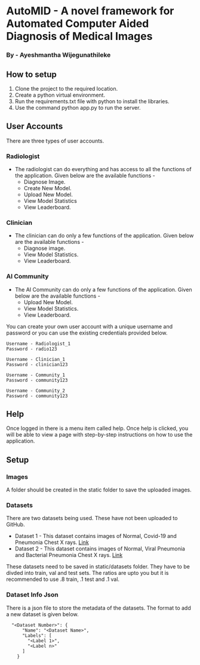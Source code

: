 # AutoMID - A novel framework for Automated Computer Aided Diagnosis of Medical Images
### By  - Ayeshmantha Wijegunathileke

## How to setup
1. Clone the project to the required location.
2. Create a python virtual environment.
3. Run the requirements.txt file with python to install the libraries.
4. Use the command python app.py to run the server.

## User Accounts
There are three types of user accounts.
### Radiologist
+ The radiologist can do everything and has access to all the functions of the application. Given below are the available functions -
  + Diagnose Image.
  + Create New Model.
  + Upload New Model.
  + View Model Statistics
  + View Leaderboard.

### Clinician
+ The clinician can do only a few functions of the application. Given below are the available functions -
  + Diagnose image.
  + View Model Statistics.
  + View Leaderboard.
  
### AI Community
+ The AI Community can do only a few functions of the application. Given below are the available functions -
  + Upload New Model.
  + View Model Statistics.
  + View Leaderboard.
  
You can create your own user account with a unique username and password or you can use the existing credentials provided below.

    Username - Radiologist_1
    Password - radio123

    Username - Clinician_1
    Password - clinician123

    Username - Community_1
    Password - community123

    Username - Community_2
    Password - community123

## Help
Once logged in there is a menu item called help. Once help is clicked, you will be able to view a page with step-by-step instructions on how to use the application.

## Setup
### Images
A folder should be created in the static folder to save the uploaded images.
### Datasets
There are two datasets being used. These have not been uploaded to GitHub.
 + Dataset 1 - This dataset contains images of Normal, Covid-19 and Pneumonia Chest X rays. [Link](https://www.kaggle.com/datasets/amanullahasraf/covid19-pneumonia-normal-chest-xray-pa-dataset?select=normal)
 + Dataset 2 - This dataset contains images of Normal, Viral Pneumonia and Bacterial Pneumonia Chest X rays. [Link](https://www.kaggle.com/datasets/inhcngphan/chest-xray)

These datasets need to be saved in static/datasets folder. They have to be divded into train, val and test sets. The ratios are upto you but it is recommended to use .8 train, .1 test and .1 val.

### Dataset Info Json
There is a json file to store the metadata of the datasets. The format to add a new dataset is given below.
```    
  "<Dataset Number>": {
      "Name": "<Dataset Name>",
      "Labels": [
        "<Label 1>",
        "<Label n>"
      ]
    }
```


